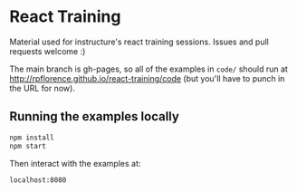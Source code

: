 React Training
==============

Material used for instructure's react training sessions. Issues and pull
requests welcome :)

The main branch is gh-pages, so all of the examples in `code/` should
run at http://rpflorence.github.io/react-training/code (but you'll have
to punch in the URL for now).


## Running the examples locally

```bash
npm install
npm start
```

Then interact with the examples at:

```
localhost:8080
```
